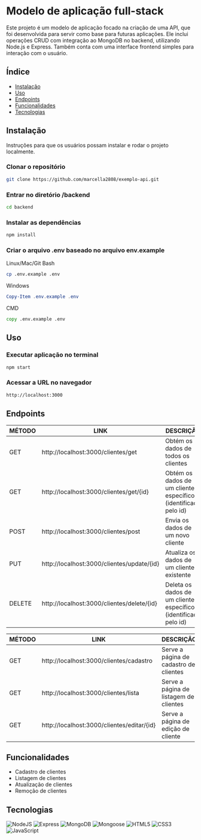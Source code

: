 # Modelo de aplicação full-stack

Este projeto é um modelo de aplicação focado na criação de uma API, que foi desenvolvida para servir como base para futuras aplicações. Ele inclui operações CRUD com integração ao MongoDB no backend, utilizando Node.js e Express. Também conta com uma interface frontend simples para interação com o usuário.

## Índice

- [Instalação](#instalação)
- [Uso](#uso)
- [Endpoints](#endpoints)
- [Funcionalidades](#funcionalidades)
- [Tecnologias](#tecnologias)
  
## Instalação

Instruções para que os usuários possam instalar e rodar o projeto localmente.

### Clonar o repositório
```bash
git clone https://github.com/marcella2808/exemplo-api.git
```
### Entrar no diretório /backend
```bash
cd backend
```
### Instalar as dependências
```bash
npm install
```
### Criar o arquivo .env baseado no arquivo env.example
Linux/Mac/Git Bash
```bash
cp .env.example .env
```
Windows
```powershell
Copy-Item .env.example .env
```
CMD
```cmd
copy .env.example .env
```
## Uso
### Executar aplicação no terminal
```bash
npm start
```
### Acessar a URL no navegador
```txt
http://localhost:3000
```
## Endpoints

| MÉTODO | LINK | DESCRIÇÃO |
|-----|------|-----------|
| GET | http://localhost:3000/clientes/get | Obtém os dados de todos os clientes  |
| GET | http://localhost:3000/clientes/get/{id} | Obtém os dados de um cliente específico (identificado pelo id) |
| POST| http://localhost:3000/clientes/post | Envia os dados de um novo cliente |
| PUT| http://localhost:3000/clientes/update/{id} | Atualiza os dados de um cliente existente |
| DELETE | http://localhost:3000/clientes/delete/{id} | Deleta os dados de um cliente específico (identificado pelo id) |

| MÉTODO | LINK                                          | DESCRIÇÃO                                   |
|--------|----------------------------------------------|---------------------------------------------|
| GET    | http://localhost:3000/clientes/cadastro     | Serve a página de cadastro de clientes      |
| GET    | http://localhost:3000/clientes/lista        | Serve a página de listagem de clientes      |
| GET    | http://localhost:3000/clientes/editar/{id}  | Serve a página de edição de cliente         |


## Funcionalidades
- Cadastro de clientes
- Listagem de clientes
- Atualização de clientes
- Remoção de clientes

## Tecnologias
![NodeJS](https://img.shields.io/badge/node.js-6DA55F?style=for-the-badge&logo=node.js&logoColor=white)
![Express](https://img.shields.io/badge/express.js-%23404d59.svg?style=for-the-badge&logo=express&logoColor=%2361DAFB)
![MongoDB](https://img.shields.io/badge/MongoDB-%234ea94b.svg?style=for-the-badge&logo=mongodb&logoColor=white)
![Mongoose](https://img.shields.io/badge/mongoose-%2300f.svg?style=for-the-badge&logo=mongoose&logoColor=white)
![HTML5](https://img.shields.io/badge/HTML5-E34F26?style=for-the-badge&logo=html5&logoColor=white)
![CSS3](https://img.shields.io/badge/CSS3-1572B6?style=for-the-badge&logo=css3&logoColor=white)
![JavaScript](https://img.shields.io/badge/JavaScript-F7DF1E?style=for-the-badge&logo=javascript&logoColor=black)
